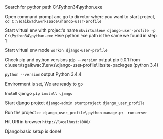 
Search for python path
C:\Python34\python.exe

Open command prompt and go to director where you want to start project,
```cd C:\sgaikwad\workspace\django-user-profile```


Start virtual env with project's name
```mkvirtualenv django-user-profile -p C:\Python34\python.exe```
Here python exe path is the same we found in step 1


Start virtual env mode
```workon django-user-profile```


Check pip and python versions
 ```pip --version```
 output
 pip 9.0.1 from c:\users\sgaikwad3\envs\django-user-profile\lib\site-packages (python 3.4)

 ```python --version```
 output
 Python 3.4.4


Environment is set, We are ready to go

Install django
```pip install django```


Start django project
```django-admin startproject django_user_profile```

Run the project
```cd django_user_profile\```
```python manage.py  runserver```

Hit URl in browser
```http://localhost:8000/```

Django basic setup is done!


